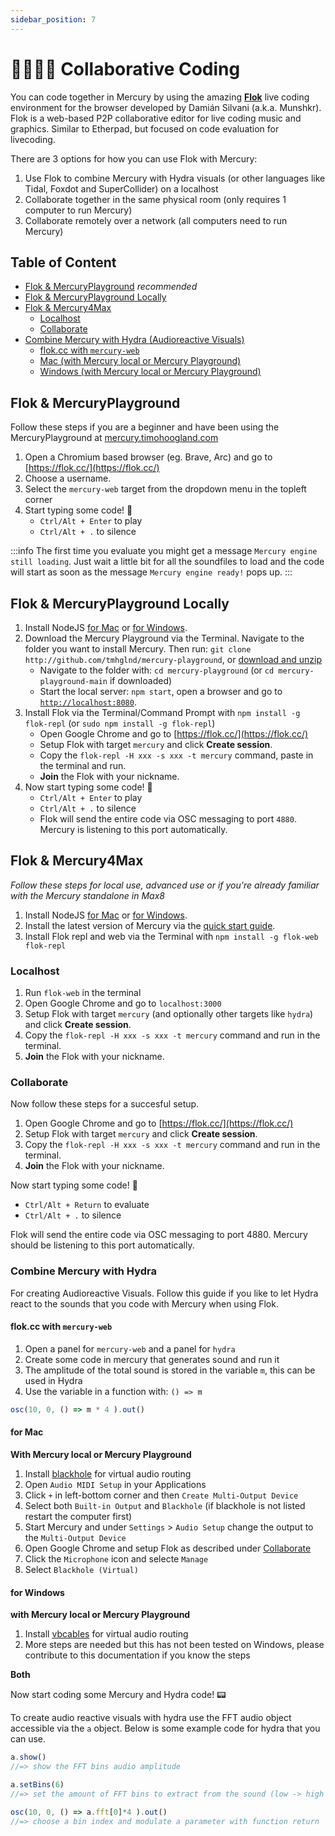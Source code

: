 ```yaml
---
sidebar_position: 7
---
```


# 👩‍💻👨‍💻 Collaborative Coding

You can code together in Mercury by using the amazing [**Flok**](https://flok.cc/) live coding environment for the browser developed by Damián Silvani (a.k.a. Munshkr). Flok is a web-based P2P collaborative editor for live coding music and graphics. Similar to Etherpad, but focused on code evaluation for livecoding.

There are 3 options for how you can use Flok with Mercury:
1. Use Flok to combine Mercury with Hydra visuals (or other languages like Tidal, Foxdot and SuperCollider) on a localhost
2. Collaborate together in the same physical room (only requires 1 computer to run Mercury)
3. Collaborate remotely over a network (all computers need to run Mercury)

## Table of Content

- [Flok & MercuryPlayground](#flok--mercuryplayground) *recommended*
- [Flok & MercuryPlayground Locally](#flok--mercuryplayground-locally)
- [Flok & Mercury4Max](#flok--mercury4max)
	- [Localhost](#localhost)
	- [Collaborate](#collaborate)
- [Combine Mercury with Hydra (Audioreactive Visuals)](#combine-mercury-with-hydra)
	- [flok.cc with `mercury-web`](#flokcc-with-mercury-web)
	- [Mac (with Mercury local or Mercury Playground)](#for-mac)
	- [Windows (with Mercury local or Mercury Playground)](#for-windows)

## Flok & MercuryPlayground

Follow these steps if you are a beginner and have been using the MercuryPlayground at [mercury.timohoogland.com](https://mercury.timohoogland.com)

1. Open a Chromium based browser (eg. Brave, Arc) and go to [https://flok.cc/](https://flok.cc/)
2. Choose a username.
3. Select the `mercury-web` target from the dropdown menu in the topleft corner
4. Start typing some code! 🎵
	- `Ctrl/Alt + Enter` to play
	- `Ctrl/Alt + .` to silence

:::info
The first time you evaluate you might get a message `Mercury engine still loading`. Just wait a little bit for all the soundfiles to load and the code will start as soon as the message `Mercury engine ready!` pops up.
:::

## Flok & MercuryPlayground Locally

1. Install NodeJS [for Mac](https://nodejs.org/en) or [for Windows](https://nodejs.org/en).
2. Download the Mercury Playground via the Terminal. Navigate to the folder you want to install Mercury. Then run: `git clone http://github.com/tmhglnd/mercury-playground`, or [download and unzip](https://github.com/tmhglnd/mercury-playground/archive/refs/heads/main.zip)
	- Navigate to the folder with: `cd mercury-playground` (or `cd mercury-playground-main` if downloaded)
	- Start the local server: `npm start`, open a browser and go to [`http://localhost:8080`](http://localhost:8080).
3. Install Flok via the Terminal/Command Prompt with `npm install -g flok-repl` (or `sudo npm install -g flok-repl`)
	- Open Google Chrome and go to [https://flok.cc/](https://flok.cc/)
	- Setup Flok with target `mercury` and click **Create session**.
	- Copy the `flok-repl -H xxx -s xxx -t mercury` command, paste in the terminal and run.
	- **Join** the Flok with your nickname.
4. Now start typing some code! 🎵
	- `Ctrl/Alt + Enter` to play
	- `Ctrl/Alt + .` to silence
	- Flok will send the entire code via OSC messaging to port `4880`. Mercury is listening to this port automatically.

## Flok & Mercury4Max

*Follow these steps for local use, advanced use or if you're already familiar with the Mercury standalone in Max8*

1. Install NodeJS [for Mac](https://nodejs.org/en) or [for Windows](https://nodejs.org/en).
2. Install the latest version of Mercury via the [quick start guide](https://github.com/tmhglnd/mercury/blob/master/docs/quick-start.md).
3. Install Flok repl and web via the Terminal with `npm install -g flok-web flok-repl`

### Localhost

1. Run `flok-web` in the terminal
2. Open Google Chrome and go to `localhost:3000`
3. Setup Flok with target `mercury` (and optionally other targets like `hydra`) and click **Create session**.
4. Copy the `flok-repl -H xxx -s xxx -t mercury` command and run in the terminal.
5. **Join** the Flok with your nickname.

### Collaborate

Now follow these steps for a succesful setup.
1. Open Google Chrome and go to [https://flok.cc/](https://flok.cc/)
1. Setup Flok with target `mercury` and click **Create session**.
2. Copy the `flok-repl -H xxx -s xxx -t mercury` command and run in the terminal.
4. **Join** the Flok with your nickname.

Now start typing some code! 🎵

- `Ctrl/Alt + Return` to evaluate
- `Ctrl/Alt + .` to silence

Flok will send the entire code via OSC messaging to port 4880. Mercury should be listening to this port automatically.

### Combine Mercury with Hydra

For creating Audioreactive Visuals. Follow this guide if you like to let Hydra react to the sounds that you code with Mercury when using Flok. 

#### flok.cc with `mercury-web`

1. Open a panel for `mercury-web` and a panel for `hydra`
2. Create some code in mercury that generates sound and run it
3. The amplitude of the total sound is stored in the variable `m`, this can be used in Hydra
4. Use the variable in a function with: `() => m`

```js
osc(10, 0, () => m * 4 ).out()
```

#### for Mac

**With Mercury local or Mercury Playground**

1. Install [blackhole](https://existential.audio/blackhole/) for virtual audio routing
2. Open `Audio MIDI Setup` in your Applications
3. Click `+` in left-bottom corner and then `Create Multi-Output Device`
4. Select both `Built-in Output` and `Blackhole` (if blackhole is not listed restart the computer first)
5. Start Mercury and under `Settings` > `Audio Setup` change the output to the `Multi-Output Device`
6. Open Google Chrome and setup Flok as described under [Collaborate](#collaborate)
7. Click the `Microphone` icon and selecte `Manage`
8. Select `Blackhole (Virtual)` 

#### for Windows 

**with Mercury local or Mercury Playground**

1. Install [vbcables](https://vb-audio.com/Cable/index.htm) for virtual audio routing
2. More steps are needed but this has not been tested on Windows, please contribute to this documentation if you know the steps

**Both**

Now start coding some Mercury and Hydra code! 📟

To create audio reactive visuals with hydra use the FFT audio object accessible via the `a` object. Below is some example code for hydra that you can use.

```js
a.show() 
//=> show the FFT bins audio amplitude

a.setBins(6)
//=> set the amount of FFT bins to extract from the sound (low -> high frequencies)

osc(10, 0, () => a.fft[0]*4 ).out()
//=> choose a bin index and modulate a parameter with function return
```
